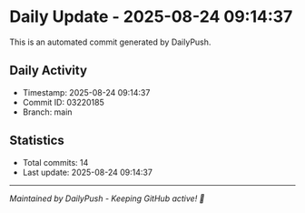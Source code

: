# Daily Update - 2025-08-24 09:14:37

This is an automated commit generated by DailyPush.

## Daily Activity
- Timestamp: 2025-08-24 09:14:37
- Commit ID: 03220185
- Branch: main

## Statistics
- Total commits: 14
- Last update: 2025-08-24 09:14:37

---
*Maintained by DailyPush - Keeping GitHub active! 🚀*
